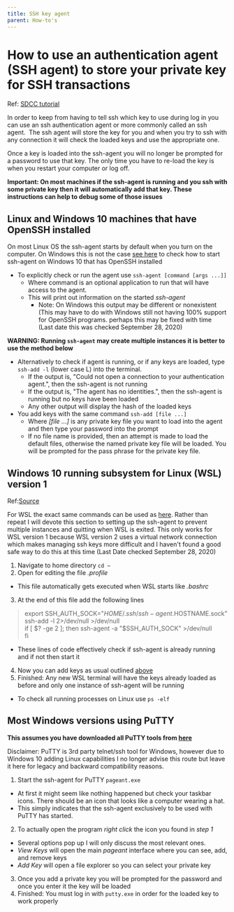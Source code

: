 ```yaml
---
title: SSH key agent
parent: How-to's
---
```


How to use an authentication agent (SSH agent) to store your private key for SSH transactions
===============================================================================================

Ref: [SDCC tutorial](https://www.sdcc.bnl.gov/information/ssh/ssh-agent)

In order to keep from having to tell ssh which key to use during log in you can use an ssh authentication agent or more commonly called an ssh agent.  The ssh agent will store the key for you and when you try to ssh with any connection it will check the loaded keys and use the appropriate one.

Once a key is loaded into the ssh-agent you will no longer be prompted for a password to use that key.  The only time you have to re-load the key is when you restart your computer or log off.

**Important: On most machines if the ssh-agent is running and you ssh with some private key then it will automatically add that key.  These instructions can help to debug some of those issues**

<a name="LinuxSshAgent"></a>Linux and Windows 10 machines that have OpenSSH installed
-----------------------------------------------------------

On most Linux OS the ssh-agent starts by default when you turn on the computer.
On Windows this is not the case [see here]() to check how to start ssh-agent on Windows 10 that has OpenSSH installed

- To explicitly check or run the agent use `ssh-agent [command [args ...]]`
  - Where command is an optional application to run that will have access to the agent.
  - This will print out information on the started *ssh-agent*
    - Note: On Windows this output may be different or nonexistent (This may have to do with Windows still not having 100% support for OpenSSH programs. perhaps this may be fixed with time (Last date this was checked September 28, 2020)

 ****WARNING: Running `ssh-agent` may create multiple instances it is better to use the method below****

- Alternatively to check if agent is running, or if any keys are loaded, type `ssh-add -l` (lower case L) into the terminal.
  - If the output is, "Could not open a connection to your authentication agent.", then the ssh-agent is not running
  - If the output is, "The agent has no identities.", then the ssh-agent is running but no keys have been loaded
  - Any other output will display the hash of the loaded keys
- You add keys with the same command `ssh-add [file ...]`
  - Where *\[file ...\]* is any private key file you want to load into the agent and then type your password into the prompt
  - If no file name is provided, then an attempt is made to load the default files, otherwise the named private key file will be loaded. You will be prompted for the pass phrase for the private key file.

Windows 10 running subsystem for Linux (WSL) version 1
-------------------------------------------------------

Ref:[Source](https://unix.stackexchange.com/questions/132065/how-do-i-get-ssh-agent-to-work-in-all-terminals)

For WSL the exact same commands can be used as [here](#LinuxSshAgent).  Rather than repeat I will devote this section to setting up the ssh-agent to prevent multiple instances and quitting when WSL is exited.  This only works for WSL version 1 because WSL version 2 uses a virtual network connection which makes managing ssh keys more difficult and I haven't found a good safe way to do this at this time (Last Date checked September 28, 2020)

1. Navigate to home directory `cd ~`
2. Open for editing the file *.profile*

- This file automatically gets executed when WSL starts like *.bashrc*

3. At the end of this file add the following lines

 > export SSH_AUTH_SOCK="$HOME/.ssh/ssh-agent.$HOSTNAME.sock"  
 > ssh-add -l 2>/dev/null >/dev/null  
 > if [ $? -ge 2 ]; then  
 > ssh-agent -a "$SSH_AUTH_SOCK" >/dev/null  
 > fi  

- These lines of code effectively check if ssh-agent is already running and if not then start it

4. Now you can add keys as usual outlined [above](#LinuxSshAgent)
5. Finished: Any new WSL terminal will have the keys already loaded as before and only one instance of ssh-agent will be running

- To check all running processes on Linux use `ps -elf`

Most Windows versions using PuTTY
----------------------------------

**This assumes you have downloaded all PuTTY tools from [here](https://www.chiark.greenend.org.uk/~sgtatham/putty/)**

Disclaimer: PuTTY is 3rd party telnet/ssh tool for Windows, however due to Windows 10 adding Linux capabilities I no longer advise this route but leave it here for legacy and backward compatibility reasons.

1. Start the ssh-agent for PuTTY `pageant.exe`

- At first it might seem like nothing happened but check your taskbar icons.  There should be an icon that looks like a computer wearing a hat.
- This simply indicates that the ssh-agent exclusively to be used with PuTTY has started.

2. To actually open the program *right click* the icon you found in *step 1*

- Several options pop up I will only discuss the most relevant ones.
- *View Keys* will open the main *pageant* interface where you can see, add, and remove keys
- *Add Key* will open a file explorer so you can select your private key

3. Once you add a private key you will be prompted for the password and once you enter it the key will be loaded
4. Finished: You must log in with `putty.exe` in order for the loaded key to work properly
